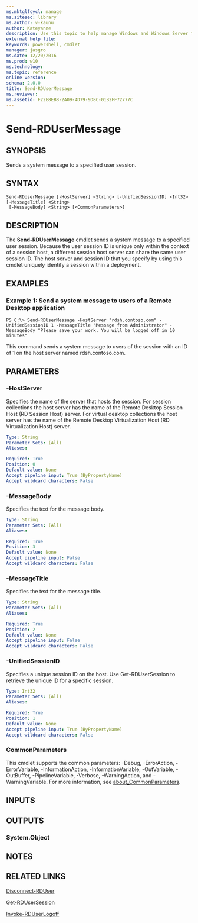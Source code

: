 ```yaml
---
ms.mktglfcycl: manage
ms.sitesec: library
ms.author: v-kaunu
author: Kateyanne
description: Use this topic to help manage Windows and Windows Server technologies with Windows PowerShell.
external help file: 
keywords: powershell, cmdlet
manager: jasgro
ms.date: 12/20/2016
ms.prod: w10
ms.technology: 
ms.topic: reference
online version: 
schema: 2.0.0
title: Send-RDUserMessage
ms.reviewer:
ms.assetid: F22E8EB8-2A09-4D79-9D8C-01B2FF72777C
---
```


# Send-RDUserMessage

## SYNOPSIS
Sends a system message to a specified user session.

## SYNTAX

```
Send-RDUserMessage [-HostServer] <String> [-UnifiedSessionID] <Int32> [-MessageTitle] <String>
 [-MessageBody] <String> [<CommonParameters>]
```

## DESCRIPTION
The **Send-RDUserMessage** cmdlet sends a system message to a specified user session.
Because the user session ID is unique only within the context of a session host, a different session host server can share the same user session ID.
The host server and session ID that you specify by using this cmdlet uniquely identify a session within a deployment.

## EXAMPLES

### Example 1: Send a system message to users of a Remote Desktop application
```
PS C:\> Send-RDUserMessage -HostServer "rdsh.contoso.com" -UnifiedSessionID 1 -MessageTitle "Message from Administrator" -MessageBody "Please save your work. You will be logged off in 10 minutes"
```

This command sends a system message to users of the session with an ID of 1 on the host server named rdsh.contoso.com.

## PARAMETERS

### -HostServer
Specifies the name of the server that hosts the session.
For session collections the host server has the name of the Remote Desktop Session Host (RD  Session Host) server.
For virtual desktop collections the host server has the name of the Remote Desktop Virtualization Host (RD Virtualization Host) server.

```yaml
Type: String
Parameter Sets: (All)
Aliases: 

Required: True
Position: 0
Default value: None
Accept pipeline input: True (ByPropertyName)
Accept wildcard characters: False
```

### -MessageBody
Specifies the text for the message body.

```yaml
Type: String
Parameter Sets: (All)
Aliases: 

Required: True
Position: 3
Default value: None
Accept pipeline input: False
Accept wildcard characters: False
```

### -MessageTitle
Specifies the text for the message title.

```yaml
Type: String
Parameter Sets: (All)
Aliases: 

Required: True
Position: 2
Default value: None
Accept pipeline input: False
Accept wildcard characters: False
```

### -UnifiedSessionID
Specifies a unique session ID on the host.
Use Get-RDUserSession to retrieve the unique ID for a specific session.

```yaml
Type: Int32
Parameter Sets: (All)
Aliases: 

Required: True
Position: 1
Default value: None
Accept pipeline input: True (ByPropertyName)
Accept wildcard characters: False
```

### CommonParameters
This cmdlet supports the common parameters: -Debug, -ErrorAction, -ErrorVariable, -InformationAction, -InformationVariable, -OutVariable, -OutBuffer, -PipelineVariable, -Verbose, -WarningAction, and -WarningVariable. For more information, see [about_CommonParameters](http://go.microsoft.com/fwlink/?LinkID=113216).

## INPUTS

## OUTPUTS

### System.Object

## NOTES

## RELATED LINKS

[Disconnect-RDUser](./Disconnect-RDUser.md)

[Get-RDUserSession](./Get-RDUserSession.md)

[Invoke-RDUserLogoff](./Invoke-RDUserLogoff.md)

